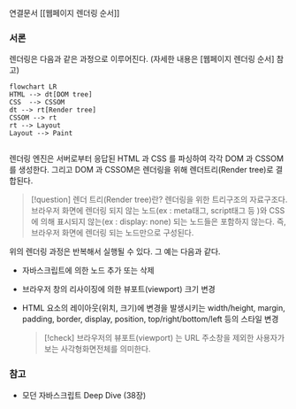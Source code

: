 연결문서
[[웹페이지 렌더링 순서]]

### 서론

렌더링은 다음과 같은 과정으로 이루어진다. (자세한 내용은 [웹페이지 렌더링 순서] 참고)

```mermaid
flowchart LR
HTML --> dt[DOM tree]
CSS  --> CSSOM 
dt --> rt[Render tree]
CSSOM --> rt
rt --> Layout 
Layout --> Paint


```

렌더링 엔진은 서버로부터 응답된 HTML 과 CSS 를 파싱하여 각각 DOM 과 CSSOM를 생성한다.
그리고 DOM 과 CSSOM은 렌더링을 위해 렌더트리(Render tree)로 결합된다.  

  >[!question] 렌더 트리(Render tree)란?
  >렌더링을 위한 트리구조의 자료구조다. 브라우저 화면에 렌더링 되지 않는 노드(ex : meta태그, script태그 등 )와 CSS 에 의해 표시되지 않는(ex : display: none) 되는 노드들은 포함하지 않는다. 
  > 즉, 브라우저 화면에 렌더링 되는 노드만으로 구성된다. 

위의 렌더링 과정은 반복해서 실행될 수 있다. 그 예는 다음과 같다. 
* 자바스크립트에 의한 노드 추가 또는 삭제
* 브라우저 창의 리사이징에 의한 뷰포트(viewport) 크기 변경
* HTML 요소의 레이아웃(위치, 크기)에 변경을 발생시키는 width/height, margin, padding, border, display, position, top/right/bottom/left 등의 스타일 변경

  >[!check] 브라우저의 뷰포트(viewport) 는 URL 주소창을 제외한 사용자가 보는 사각형화면전체를 의미한다. 
  



### 참고
* 모던 자바스크립트 Deep Dive (38장)


